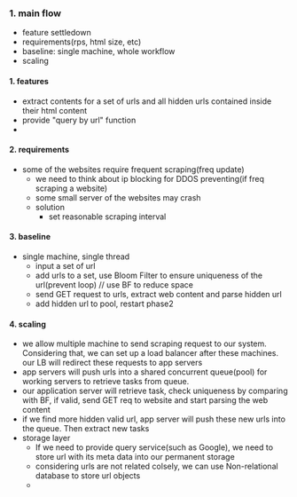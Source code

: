 
### 1. main flow
  - feature settledown
  - requirements(rps, html size, etc)
  - baseline: single machine, whole workflow
  - scaling 
  
  
#### 1. features
  - extract contents for a set of urls and all hidden urls contained inside their html content
  - provide "query by url" function
  - 
  
  
#### 2. requirements
  - some of the websites require frequent scraping(freq update)
    - we need to think about ip blocking for DDOS preventing(if freq scraping a website)
    - some small server of the websites may crash
    - solution
      - set reasonable scraping interval
  


#### 3. baseline
  - single machine, single thread
    - input a set of url
    - add urls to a set, use Bloom Filter to ensure uniqueness of the url(prevent loop) // use BF to reduce space
    - send GET request to urls, extract web content and parse hidden url
    - add hidden url to pool, restart phase2
   
#### 4. scaling
  - we allow multiple machine to send scraping request to our system. Considering that, we can set up a load balancer after these machines. our LB will redirect these requests to app servers
  - app servers will push urls into a shared concurrent queue(pool) for working servers to retrieve tasks from queue.
  - our application server will retrieve task, check uniqueness by comparing with BF, if valid, send GET req to website and start parsing the web content
  - if we find more hidden valid url, app server will push these new urls into the queue. Then extract new tasks
  - storage layer
    - If we need to provide query service(such as Google), we need to store url with its meta data into our permanent storage
    - considering urls are not related colsely, we can use Non-relational database to store url objects
    - 
  
    
